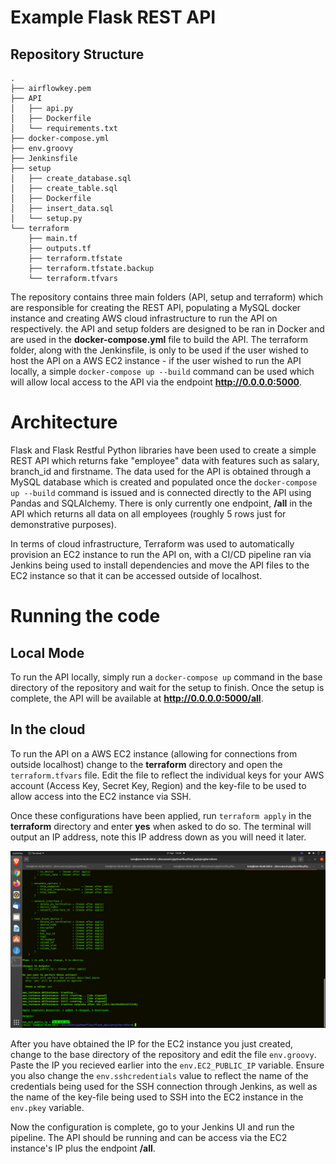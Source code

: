 <h1>Example Flask REST API</h1>

<h2>Repository Structure</h2>

```
.
├── airflowkey.pem
├── API
│   ├── api.py
│   ├── Dockerfile
│   └── requirements.txt
├── docker-compose.yml
├── env.groovy
├── Jenkinsfile
├── setup
│   ├── create_database.sql
│   ├── create_table.sql
│   ├── Dockerfile
│   ├── insert_data.sql
│   └── setup.py
└── terraform
    ├── main.tf
    ├── outputs.tf
    ├── terraform.tfstate
    ├── terraform.tfstate.backup
    └── terraform.tfvars

```

The repository contains three main folders (API, setup and terraform) which are
responsible for creating the REST API, populating a MySQL docker instance and creating
AWS cloud infrastructure to run the API on respectively. the API and setup folders
are designed to be ran in Docker and are used in the **docker-compose.yml** file 
to build the API. The terraform folder, along with the Jenkinsfile, is only to be
used if the user wished to host the API on a AWS EC2 instance - if the user wished to
run the API locally, a simple ```docker-compose up --build``` command can be used which
will allow local access to the API via the endpoint **http://0.0.0.0:5000**.

<h1>Architecture</h1>

Flask and Flask Restful Python libraries have been used to create a simple REST API
which returns fake "employee" data with features such as salary, branch_id and firstname.
The data used for the API is obtained through a MySQL database which is created and populated
once the ```docker-compose up --build``` command is issued and is connected directly to the API
using Pandas and SQLAlchemy. There is only currently one endpoint, **/all** in the API which
returns all data on all employees (roughly 5 rows just for demonstrative purposes).

In terms of cloud infrastructure, Terraform was used to automatically provision an EC2 instance
to run the API on, with a CI/CD pipeline ran via Jenkins being used to install dependencies and
move the API files to the EC2 instance so that it can be accessed outside of localhost.


<h1>Running the code</h1>
<h2>Local Mode </h2>

To run the API locally, simply run a ```docker-compose up``` command in the base directory of the 
repository and wait for the setup to finish. Once the setup is complete, the API will be available
at **http://0.0.0.0:5000/all**.

<h2>In the cloud</h2>

To run the API on a AWS EC2 instance (allowing for connections from outside localhost) change
to the **terraform** directory and open the ```terraform.tfvars``` file. Edit the file
to reflect the individual keys for your AWS account (Access Key, Secret Key, Region) and
the key-file to be used to allow access into the EC2 instance via SSH. 

Once these configurations have been applied, run ```terraform apply``` in the **terraform**
directory and enter **yes** when asked to do so. The terminal will output an IP address, note
this IP address down as you will need it later.

![alt-text](https://github.com/tomwelch2/ExampleFlaskAPI/blob/master/images/Screenshot%20from%202021-04-21%2015-28-01.png)

After you have obtained the IP for the EC2 instance you just created, change to the base directory of the 
repository and edit the file ```env.groovy```. Paste the IP you recieved earlier into the ```env.EC2_PUBLIC_IP```
variable. Ensure you also change the ```env.sshcredentials``` value to reflect the name of the credentials being
used for the SSH connection through Jenkins, as well as the name of the key-file being used to SSH into the
EC2 instance in the ```env.pkey``` variable. 

Now the configuration is complete, go to your Jenkins UI and run the pipeline. The API should be running and can
be access via the EC2 instance's IP plus the endpoint **/all**.
